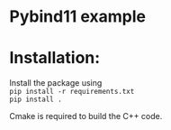 # Pybind11 example

# Installation:

Install the package using   
```pip install -r requirements.txt```   
```pip install .```   

Cmake is required to build the C++ code.
